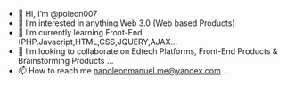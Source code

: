 - 👋 Hi, I’m @poleon007
- 👀 I’m interested in anything Web 3.0 (Web based Products)
- 🌱 I’m currently learning Front-End (PHP.Javacript,HTML,CSS,JQUERY,AJAX...
- 💞️ I’m looking to collaborate on Edtech Platforms, Front-End Products & Brainstorming Products ...
- 📫 How to reach me  napoleonmanuel.me@yandex.com ...

<!---
poleon007/poleon007 is a ✨ special ✨ repository because its `README.md` (this file) appears on your GitHub profile.
You can click the Preview link to take a look at your changes.
--->
